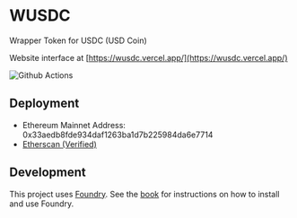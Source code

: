 # WUSDC

Wrapper Token for USDC (USD Coin)

Website interface at [https://wusdc.vercel.app/](https://wusdc.vercel.app/)

![Github Actions](https://github.com/tripplyons/WUSDC/workflows/CI/badge.svg)

## Deployment

- Ethereum Mainnet Address: 0x33aedb8fde934daf1263ba1d7b225984da6e7714
- [Etherscan (Verified)](https://etherscan.io/address/0x33aedb8fde934daf1263ba1d7b225984da6e7714)

## Development

This project uses [Foundry](https://getfoundry.sh). See the [book](https://book.getfoundry.sh/getting-started/installation.html) for instructions on how to install and use Foundry.
